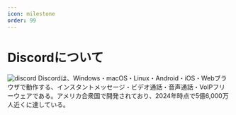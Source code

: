 ```yaml
---
icon: milestone
order: 99
---
```

# Discordについて
![discord](discord.jpg)
Discordは、Windows・macOS・Linux・Android・iOS・Webブラウザで動作する、インスタントメッセージ・ビデオ通話・音声通話・VoIPフリーウェアである。アメリカ合衆国で開発されており、2024年時点で5億6,000万人近くに達している。